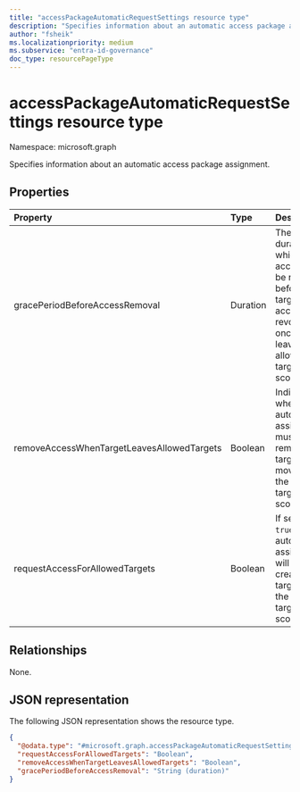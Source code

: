 ```yaml
---
title: "accessPackageAutomaticRequestSettings resource type"
description: "Specifies information about an automatic access package assignment."
author: "fsheik"
ms.localizationpriority: medium
ms.subservice: "entra-id-governance"
doc_type: resourcePageType
---
```


# accessPackageAutomaticRequestSettings resource type

Namespace: microsoft.graph

Specifies information about an automatic access package assignment. 

## Properties
|Property|Type|Description|
|:---|:---|:---|
|gracePeriodBeforeAccessRemoval|Duration|The duration for which access must be retained before the target's access is revoked once they leave the allowed target scope.|
|removeAccessWhenTargetLeavesAllowedTargets|Boolean|Indicates whether automatic assignment must be removed for targets who move out of the allowed target scope.|
|requestAccessForAllowedTargets|Boolean|If set to `true`, automatic assignments will be created for targets in the allowed target scope.|

## Relationships
None.

## JSON representation
The following JSON representation shows the resource type.
<!-- {
  "blockType": "resource",
  "@odata.type": "microsoft.graph.accessPackageAutomaticRequestSettings"
}
-->
``` json
{
  "@odata.type": "#microsoft.graph.accessPackageAutomaticRequestSettings",
  "requestAccessForAllowedTargets": "Boolean",
  "removeAccessWhenTargetLeavesAllowedTargets": "Boolean",
  "gracePeriodBeforeAccessRemoval": "String (duration)"
}
```

